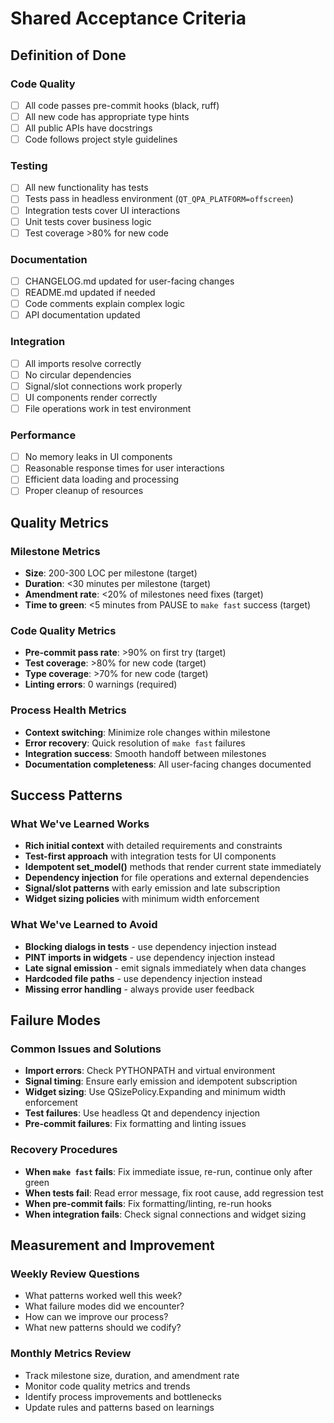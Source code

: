 # Shared Acceptance Criteria

## Definition of Done

### Code Quality
- [ ] All code passes pre-commit hooks (black, ruff)
- [ ] All new code has appropriate type hints
- [ ] All public APIs have docstrings
- [ ] Code follows project style guidelines

### Testing
- [ ] All new functionality has tests
- [ ] Tests pass in headless environment (`QT_QPA_PLATFORM=offscreen`)
- [ ] Integration tests cover UI interactions
- [ ] Unit tests cover business logic
- [ ] Test coverage >80% for new code

### Documentation
- [ ] CHANGELOG.md updated for user-facing changes
- [ ] README.md updated if needed
- [ ] Code comments explain complex logic
- [ ] API documentation updated

### Integration
- [ ] All imports resolve correctly
- [ ] No circular dependencies
- [ ] Signal/slot connections work properly
- [ ] UI components render correctly
- [ ] File operations work in test environment

### Performance
- [ ] No memory leaks in UI components
- [ ] Reasonable response times for user interactions
- [ ] Efficient data loading and processing
- [ ] Proper cleanup of resources

## Quality Metrics

### Milestone Metrics
- **Size**: 200-300 LOC per milestone (target)
- **Duration**: <30 minutes per milestone (target)
- **Amendment rate**: <20% of milestones need fixes (target)
- **Time to green**: <5 minutes from PAUSE to `make fast` success (target)

### Code Quality Metrics
- **Pre-commit pass rate**: >90% on first try (target)
- **Test coverage**: >80% for new code (target)
- **Type coverage**: >70% for new code (target)
- **Linting errors**: 0 warnings (required)

### Process Health Metrics
- **Context switching**: Minimize role changes within milestone
- **Error recovery**: Quick resolution of `make fast` failures
- **Integration success**: Smooth handoff between milestones
- **Documentation completeness**: All user-facing changes documented

## Success Patterns

### What We've Learned Works
- **Rich initial context** with detailed requirements and constraints
- **Test-first approach** with integration tests for UI components
- **Idempotent set_model()** methods that render current state immediately
- **Dependency injection** for file operations and external dependencies
- **Signal/slot patterns** with early emission and late subscription
- **Widget sizing policies** with minimum width enforcement

### What We've Learned to Avoid
- **Blocking dialogs in tests** - use dependency injection instead
- **PINT imports in widgets** - use dependency injection instead
- **Late signal emission** - emit signals immediately when data changes
- **Hardcoded file paths** - use dependency injection instead
- **Missing error handling** - always provide user feedback

## Failure Modes

### Common Issues and Solutions
- **Import errors**: Check PYTHONPATH and virtual environment
- **Signal timing**: Ensure early emission and idempotent subscription
- **Widget sizing**: Use QSizePolicy.Expanding and minimum width enforcement
- **Test failures**: Use headless Qt and dependency injection
- **Pre-commit failures**: Fix formatting and linting issues

### Recovery Procedures
- **When `make fast` fails**: Fix immediate issue, re-run, continue only after green
- **When tests fail**: Read error message, fix root cause, add regression test
- **When pre-commit fails**: Fix formatting/linting, re-run hooks
- **When integration fails**: Check signal connections and widget sizing

## Measurement and Improvement

### Weekly Review Questions
- What patterns worked well this week?
- What failure modes did we encounter?
- How can we improve our process?
- What new patterns should we codify?

### Monthly Metrics Review
- Track milestone size, duration, and amendment rate
- Monitor code quality metrics and trends
- Identify process improvements and bottlenecks
- Update rules and patterns based on learnings
